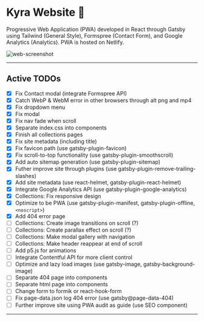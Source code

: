 # Kyra Website :kimono:

Progressive Web Application (PWA) developed in React through Gatsby using Tailwind (General Style), Formspree (Contact Form), and Google Analytics (Analytics). PWA is hosted on Netlify.

![web-screenshot](https://user-images.githubusercontent.com/50670255/71799350-fffccb80-3022-11ea-803f-02af0d282b28.png)

---

## Active TODOs

- [x] Fix Contact modal (integrate Formspree API)
- [x] Catch WebP & WebM error in other browsers through alt png and mp4
- [x] Fix dropdown menu
- [x] Fix modal
- [x] Fix nav fade when scroll
- [x] Separate index.css into components
- [x] Finish all collections pages
- [x] Fix site metadata (including title)
- [x] Fix favicon path (use gatsby-plugin-favicon)
- [x] Fix scroll-to-top functionality (use gatsby-plugin-smoothscroll)
- [x] Add auto sitemap generation (use gatsby-plugin-sitemap)
- [x] Futher improve site through plugins (use gatsby-plugin-remove-trailing-slashes)
- [x] Add site metadata (use react-helmet, gatsby-plugin-react-helmet)
- [x] Integrate Google Analytics API (use gatsby-plugin-google-analytics)
- [x] Collections: Fix responsive design
- [x] Optimize to be PWA (use gatsby-plugin-manifest, gatsby-plugin-offline, `<noscript>`)
- [x] Add 404 error page
- [ ] Collections: Create image transitions on scroll (?)
- [ ] Collections: Create parallax effect on scroll (?)
- [ ] Collections: Make modal gallery with navigation
- [ ] Collections: Make header reappear at end of scroll
- [ ] Add p5.js for animations
- [ ] Integrate Contentful API for more client control
- [ ] Optimize and lazy load images (use gatsby-image, gatsby-background-image)
- [ ] Separate 404 page into components
- [ ] Separate html page into components
- [ ] Change form to formik or react-hook-form
- [ ] Fix page-data.json log 404 error (use gatsby@page-data-404)
- [ ] Further improve site using PWA audit as guide (use SEO component)

---
